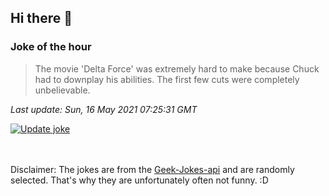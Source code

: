 ## Hi there 👋

### Joke of the hour
<!-- joke -->
>The movie 'Delta Force' was extremely hard to make because Chuck had to downplay his abilities. The first few cuts were completely unbelievable.
<!-- /joke -->

*Last update: Sun, 16 May 2021 07:25:31 GMT*

[![Update joke](https://github.com/nclskfm/nclskfm/actions/workflows/joke.yml/badge.svg)](https://github.com/nclskfm/nclskfm/actions/workflows/joke.yml)

<br><br>
Disclaimer: The jokes are from the [Geek-Jokes-api](https://github.com/sameerkumar18/geek-joke-api) and are randomly selected. That's why they are unfortunately often not funny. :D

